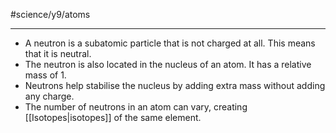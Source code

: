 #science/y9/atoms 

---
- A neutron is a subatomic particle that is not charged at all. This means that it is neutral.
- The neutron is also located in the nucleus of an atom. It has a relative mass of 1.
- Neutrons help stabilise the nucleus by adding extra mass without adding any charge.
- The number of neutrons in an atom can vary, creating [[Isotopes|isotopes]] of the same element.